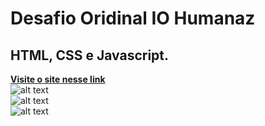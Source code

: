 # Desafio Oridinal IO Humanaz 
## HTML, CSS e Javascript.
[**Visite o site nesse link**](https://original-io-humanaz.netlify.app/)
<br/>
![alt text](https://iili.io/3kKuDv.png)
<br/>
![alt text](https://iili.io/3kIJJ2.png)
<br/>
![alt text](https://iili.io/3kI2O7.png)
